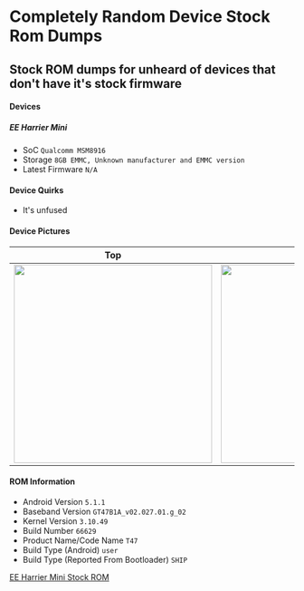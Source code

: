 # Completely Random Device Stock Rom Dumps

## Stock ROM dumps for unheard of devices that don't have it's stock firmware

#### Devices

##### EE Harrier Mini

- SoC ```Qualcomm MSM8916```
- Storage ```8GB EMMC, Unknown manufacturer and EMMC version```
- Latest Firmware ```N/A```

#### Device Quirks

- It's unfused

#### Device Pictures

| Top                                  | Bottom                               |
| ------------------------------------ | ------------------------------------ |
| <img src="https://github.com/halal-beef/completely-random-device-stock-rom-dumps/Resources/Device-Pictures/harriet-pic-1.png" width="350">                                  | <img src="https://github.com/halal-beef/completely-random-device-stock-rom-dumps/Resources/Device-Pictures/harriet-pic-2.png" width="350">                  |

#### ROM Information

- Android Version ```5.1.1```
- Baseband Version ```GT47B1A_v02.027.01.g_02```
- Kernel Version ```3.10.49```
- Build Number ```66629```
- Product Name/Code Name ```T47```
- Build Type (Android) ```user```
- Build Type (Reported From Bootloader) ```SHIP```

[EE Harrier Mini Stock ROM](https://github.com/halal-beef/releases/tags/harrier-mini)
